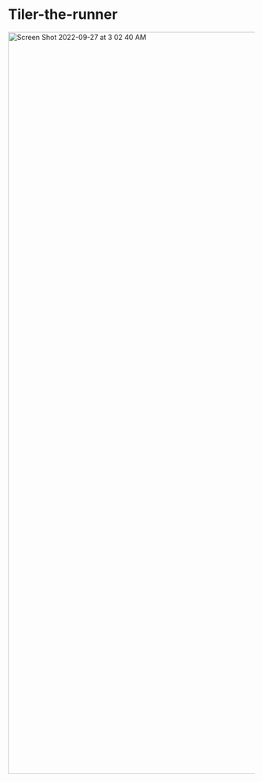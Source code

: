 # Tiler-the-runner
<img width="1512" alt="Screen Shot 2022-09-27 at 3 02 40 AM" src="https://user-images.githubusercontent.com/90856064/192456518-2e0c3c79-cb57-4793-bc22-dea21e777a94.png">
